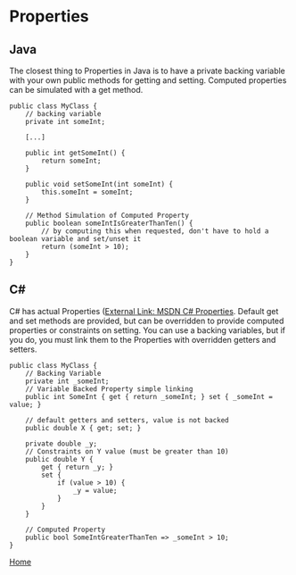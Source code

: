 # Properties

## Java

The closest thing to Properties in Java is to have a private backing variable with your own public methods for getting and setting.  Computed properties can be simulated with a get method.

    public class MyClass {
        // backing variable
        private int someInt;

        [...]

        public int getSomeInt() {
            return someInt;
        }

        public void setSomeInt(int someInt) {
            this.someInt = someInt;
        }
        
        // Method Simulation of Computed Property
        public boolean someIntIsGreaterThanTen() {
            // by computing this when requested, don't have to hold a boolean variable and set/unset it
            return (someInt > 10);
        }
    }


## C# 

C# has actual Properties ([External Link: MSDN C# Properties](https://msdn.microsoft.com/en-us/library/x9fsa0sw.aspx).  Default get and set methods are provided, but can be overridden to provide computed properties or constraints on setting.  You can use a backing variables, but if you do, you must link them to the Properties with overridden getters and setters.

    public class MyClass {
        // Backing Variable
        private int _someInt;
        // Variable Backed Property simple linking
        public int SomeInt { get { return _someInt; } set { _someInt = value; }
        
        // default getters and setters, value is not backed
        public double X { get; set; }
        
        private double _y;
        // Constraints on Y value (must be greater than 10)
        public double Y {
            get { return _y; }
            set {
                if (value > 10) {
                    _y = value;
                }
            }
        }
        
        // Computed Property
        public bool SomeIntGreaterThanTen => _someInt > 10;
    }

[Home](../README.md)
